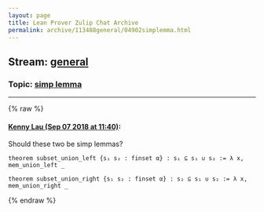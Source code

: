 ```yaml
---
layout: page
title: Lean Prover Zulip Chat Archive 
permalink: archive/113488general/04902simplemma.html
---
```


## Stream: [general](index.html)
### Topic: [simp lemma](04902simplemma.html)

---


{% raw %}
#### [ Kenny Lau (Sep 07 2018 at 11:40)](https://leanprover.zulipchat.com/#narrow/stream/113488-general/topic/simp%20lemma/near/133500344):
Should these two be simp lemmas?
```lean
theorem subset_union_left {s₁ s₂ : finset α} : s₁ ⊆ s₁ ∪ s₂ := λ x, mem_union_left _

theorem subset_union_right {s₁ s₂ : finset α} : s₂ ⊆ s₁ ∪ s₂ := λ x, mem_union_right _
```


{% endraw %}

